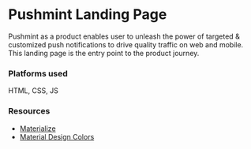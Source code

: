 <h1>Pushmint Landing Page</h1>
<p>Pushmint as a product enables user to unleash the power of targeted & customized push notifications to drive quality traffic on web and mobile. This landing page is the entry point to the product journey.</p>
<h3>Platforms used</h3>
HTML, CSS, JS

<h3>Resources</h3>
<ul>
    <li><a href="http://materializecss.com/">Materialize</a></li>
    <li><a href="http://www.materialpalette.com/">Material Design Colors</a></li>
</ul>